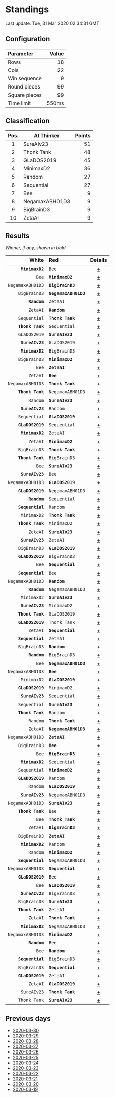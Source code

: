 # Standings

Last update: Tue, 31 Mar 2020 02:34:31 GMT

## Configuration

| Parameter      | Value             |
|:-------------- | ----------------: |
| Rows          | 18        |
| Cols          | 22        |
| Win sequence  | 9 |
| Round pieces  | 99  |
| Square pieces | 99 |
| Time limit    | 550ms     |

## Classification

| Pos. | AI Thinker | Points |
|:----:| ---------- | -----: |
| 1 | SureAIv23 | 51 |
| 2 | Thonk Tank | 48 |
| 3 | GLaDOS2019 | 45 |
| 4 | MinimaxD2 | 36 |
| 5 | Random | 27 |
| 6 | Sequential | 27 |
| 7 | Bee | 9 |
| 8 | NegamaxABH01D3 | 9 |
| 9 | BigBrainD3 | 9 |
| 10 | ZetaAI | 9 |

## Results

_Winner, if any, shown in bold_

| White |   Red   | Details |
| -----:|:------- | :-----: |
| **`MinimaxD2`** | `Bee` | [+](results/MinimaxD2vsBee.txt) |
| `Bee` | **`MinimaxD2`** | [+](results/BeevsMinimaxD2.txt) |
| `NegamaxABH01D3` | **`BigBrainD3`** | [+](results/NegamaxABH01D3vsBigBrainD3.txt) |
| `BigBrainD3` | **`NegamaxABH01D3`** | [+](results/BigBrainD3vsNegamaxABH01D3.txt) |
| **`Random`** | `ZetaAI` | [+](results/RandomvsZetaAI.txt) |
| `ZetaAI` | **`Random`** | [+](results/ZetaAIvsRandom.txt) |
| `Sequential` | **`Thonk Tank`** | [+](results/SequentialvsThonkTank.txt) |
| **`Thonk Tank`** | `Sequential` | [+](results/ThonkTankvsSequential.txt) |
| `GLaDOS2019` | **`SureAIv23`** | [+](results/GLaDOS2019vsSureAIv23.txt) |
| **`SureAIv23`** | `GLaDOS2019` | [+](results/SureAIv23vsGLaDOS2019.txt) |
| **`MinimaxD2`** | `BigBrainD3` | [+](results/MinimaxD2vsBigBrainD3.txt) |
| `BigBrainD3` | **`MinimaxD2`** | [+](results/BigBrainD3vsMinimaxD2.txt) |
| `Bee` | **`ZetaAI`** | [+](results/BeevsZetaAI.txt) |
| `ZetaAI` | **`Bee`** | [+](results/ZetaAIvsBee.txt) |
| `NegamaxABH01D3` | **`Thonk Tank`** | [+](results/NegamaxABH01D3vsThonkTank.txt) |
| **`Thonk Tank`** | `NegamaxABH01D3` | [+](results/ThonkTankvsNegamaxABH01D3.txt) |
| `Random` | **`SureAIv23`** | [+](results/RandomvsSureAIv23.txt) |
| **`SureAIv23`** | `Random` | [+](results/SureAIv23vsRandom.txt) |
| `Sequential` | **`GLaDOS2019`** | [+](results/SequentialvsGLaDOS2019.txt) |
| **`GLaDOS2019`** | `Sequential` | [+](results/GLaDOS2019vsSequential.txt) |
| **`MinimaxD2`** | `ZetaAI` | [+](results/MinimaxD2vsZetaAI.txt) |
| `ZetaAI` | **`MinimaxD2`** | [+](results/ZetaAIvsMinimaxD2.txt) |
| `BigBrainD3` | **`Thonk Tank`** | [+](results/BigBrainD3vsThonkTank.txt) |
| **`Thonk Tank`** | `BigBrainD3` | [+](results/ThonkTankvsBigBrainD3.txt) |
| `Bee` | **`SureAIv23`** | [+](results/BeevsSureAIv23.txt) |
| **`SureAIv23`** | `Bee` | [+](results/SureAIv23vsBee.txt) |
| `NegamaxABH01D3` | **`GLaDOS2019`** | [+](results/NegamaxABH01D3vsGLaDOS2019.txt) |
| **`GLaDOS2019`** | `NegamaxABH01D3` | [+](results/GLaDOS2019vsNegamaxABH01D3.txt) |
| **`Random`** | `Sequential` | [+](results/RandomvsSequential.txt) |
| **`Sequential`** | `Random` | [+](results/SequentialvsRandom.txt) |
| `MinimaxD2` | **`Thonk Tank`** | [+](results/MinimaxD2vsThonkTank.txt) |
| **`Thonk Tank`** | `MinimaxD2` | [+](results/ThonkTankvsMinimaxD2.txt) |
| `ZetaAI` | **`SureAIv23`** | [+](results/ZetaAIvsSureAIv23.txt) |
| **`SureAIv23`** | `ZetaAI` | [+](results/SureAIv23vsZetaAI.txt) |
| `BigBrainD3` | **`GLaDOS2019`** | [+](results/BigBrainD3vsGLaDOS2019.txt) |
| **`GLaDOS2019`** | `BigBrainD3` | [+](results/GLaDOS2019vsBigBrainD3.txt) |
| `Bee` | **`Sequential`** | [+](results/BeevsSequential.txt) |
| **`Sequential`** | `Bee` | [+](results/SequentialvsBee.txt) |
| `NegamaxABH01D3` | **`Random`** | [+](results/NegamaxABH01D3vsRandom.txt) |
| **`Random`** | `NegamaxABH01D3` | [+](results/RandomvsNegamaxABH01D3.txt) |
| `MinimaxD2` | **`SureAIv23`** | [+](results/MinimaxD2vsSureAIv23.txt) |
| **`SureAIv23`** | `MinimaxD2` | [+](results/SureAIv23vsMinimaxD2.txt) |
| **`Thonk Tank`** | `GLaDOS2019` | [+](results/ThonkTankvsGLaDOS2019.txt) |
| **`GLaDOS2019`** | `Thonk Tank` | [+](results/GLaDOS2019vsThonkTank.txt) |
| `ZetaAI` | **`Sequential`** | [+](results/ZetaAIvsSequential.txt) |
| **`Sequential`** | `ZetaAI` | [+](results/SequentialvsZetaAI.txt) |
| `BigBrainD3` | **`Random`** | [+](results/BigBrainD3vsRandom.txt) |
| **`Random`** | `BigBrainD3` | [+](results/RandomvsBigBrainD3.txt) |
| `Bee` | **`NegamaxABH01D3`** | [+](results/BeevsNegamaxABH01D3.txt) |
| `NegamaxABH01D3` | **`Bee`** | [+](results/NegamaxABH01D3vsBee.txt) |
| `MinimaxD2` | **`GLaDOS2019`** | [+](results/MinimaxD2vsGLaDOS2019.txt) |
| **`GLaDOS2019`** | `MinimaxD2` | [+](results/GLaDOS2019vsMinimaxD2.txt) |
| **`SureAIv23`** | `Sequential` | [+](results/SureAIv23vsSequential.txt) |
| `Sequential` | **`SureAIv23`** | [+](results/SequentialvsSureAIv23.txt) |
| **`Thonk Tank`** | `Random` | [+](results/ThonkTankvsRandom.txt) |
| `Random` | **`Thonk Tank`** | [+](results/RandomvsThonkTank.txt) |
| `ZetaAI` | **`NegamaxABH01D3`** | [+](results/ZetaAIvsNegamaxABH01D3.txt) |
| `NegamaxABH01D3` | **`ZetaAI`** | [+](results/NegamaxABH01D3vsZetaAI.txt) |
| `BigBrainD3` | **`Bee`** | [+](results/BigBrainD3vsBee.txt) |
| `Bee` | **`BigBrainD3`** | [+](results/BeevsBigBrainD3.txt) |
| **`MinimaxD2`** | `Sequential` | [+](results/MinimaxD2vsSequential.txt) |
| `Sequential` | **`MinimaxD2`** | [+](results/SequentialvsMinimaxD2.txt) |
| **`GLaDOS2019`** | `Random` | [+](results/GLaDOS2019vsRandom.txt) |
| `Random` | **`GLaDOS2019`** | [+](results/RandomvsGLaDOS2019.txt) |
| **`SureAIv23`** | `NegamaxABH01D3` | [+](results/SureAIv23vsNegamaxABH01D3.txt) |
| `NegamaxABH01D3` | **`SureAIv23`** | [+](results/NegamaxABH01D3vsSureAIv23.txt) |
| **`Thonk Tank`** | `Bee` | [+](results/ThonkTankvsBee.txt) |
| `Bee` | **`Thonk Tank`** | [+](results/BeevsThonkTank.txt) |
| `ZetaAI` | **`BigBrainD3`** | [+](results/ZetaAIvsBigBrainD3.txt) |
| `BigBrainD3` | **`ZetaAI`** | [+](results/BigBrainD3vsZetaAI.txt) |
| **`MinimaxD2`** | `Random` | [+](results/MinimaxD2vsRandom.txt) |
| `Random` | **`MinimaxD2`** | [+](results/RandomvsMinimaxD2.txt) |
| **`Sequential`** | `NegamaxABH01D3` | [+](results/SequentialvsNegamaxABH01D3.txt) |
| `NegamaxABH01D3` | **`Sequential`** | [+](results/NegamaxABH01D3vsSequential.txt) |
| **`GLaDOS2019`** | `Bee` | [+](results/GLaDOS2019vsBee.txt) |
| `Bee` | **`GLaDOS2019`** | [+](results/BeevsGLaDOS2019.txt) |
| **`SureAIv23`** | `BigBrainD3` | [+](results/SureAIv23vsBigBrainD3.txt) |
| `BigBrainD3` | **`SureAIv23`** | [+](results/BigBrainD3vsSureAIv23.txt) |
| **`Thonk Tank`** | `ZetaAI` | [+](results/ThonkTankvsZetaAI.txt) |
| `ZetaAI` | **`Thonk Tank`** | [+](results/ZetaAIvsThonkTank.txt) |
| **`MinimaxD2`** | `NegamaxABH01D3` | [+](results/MinimaxD2vsNegamaxABH01D3.txt) |
| `NegamaxABH01D3` | **`MinimaxD2`** | [+](results/NegamaxABH01D3vsMinimaxD2.txt) |
| **`Random`** | `Bee` | [+](results/RandomvsBee.txt) |
| `Bee` | **`Random`** | [+](results/BeevsRandom.txt) |
| **`Sequential`** | `BigBrainD3` | [+](results/SequentialvsBigBrainD3.txt) |
| `BigBrainD3` | **`Sequential`** | [+](results/BigBrainD3vsSequential.txt) |
| **`GLaDOS2019`** | `ZetaAI` | [+](results/GLaDOS2019vsZetaAI.txt) |
| `ZetaAI` | **`GLaDOS2019`** | [+](results/ZetaAIvsGLaDOS2019.txt) |
| `SureAIv23` | **`Thonk Tank`** | [+](results/SureAIv23vsThonkTank.txt) |
| `Thonk Tank` | **`SureAIv23`** | [+](results/ThonkTankvsSureAIv23.txt) |

## Previous days

* [2020-03-30](../2020-03-30/standings.md)
* [2020-03-29](../2020-03-29/standings.md)
* [2020-03-28](../2020-03-28/standings.md)
* [2020-03-27](../2020-03-27/standings.md)
* [2020-03-26](../2020-03-26/standings.md)
* [2020-03-25](../2020-03-25/standings.md)
* [2020-03-24](../2020-03-24/standings.md)
* [2020-03-23](../2020-03-23/standings.md)
* [2020-03-22](../2020-03-22/standings.md)
* [2020-03-21](../2020-03-21/standings.md)
* [2020-03-20](../2020-03-20/standings.md)
* [2020-03-19](../2020-03-19/standings.md)
